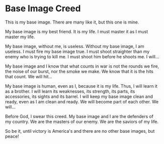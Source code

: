 # Base Image Creed
This is my base image. There are many like it, but this one is mine.

My base image is my best friend. It is my life. I must master it as I must master my life.

My base image, without me, is useless. Without my base image, I am useless. I must fire my base image true. I must shoot straighter than my enemy who is trying to kill me. I must shoot him before he shoots me. I will…

My base image and I know that what counts in war is not the rounds we fire, the noise of our burst, nor the smoke we make. We know that it is the hits that count. We will hit…

My base image is human, even as I, because it is my life. Thus, I will learn it as a brother. I will learn its weaknesses, its strength, its parts, its accessories, its sights and its barrel. I will keep my base image clean and ready, even as I am clean and ready. We will become part of each other. We will…

Before God, I swear this creed. My base image and I are the defenders of my country. We are the masters of our enemy. We are the saviors of my life.

So be it, until victory is America's and there are no other base images, but peace!

